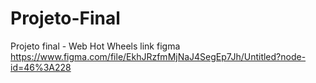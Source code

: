 # Projeto-Final
Projeto final - Web Hot Wheels
link figma https://www.figma.com/file/EkhJRzfmMjNaJ4SegEp7Jh/Untitled?node-id=46%3A228
